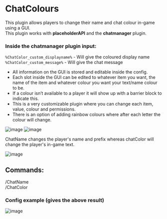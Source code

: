 # ChatColours

This plugin allows players to change their name and chat colour in-game using a GUI.  
This plugin works with **placeholderAPI** and the **chatmanager** plugin.  


### Inside the chatmanager plugin input:  
`%ChatColor_custom_displayname%` - Will give the coloured display name  
`%ChatColor_custom_message%` - Will give the chat message  

- All information on the GUI is stored and editable inside the config.
- Each slot inside the GUI can be edited to whatever item you want, the name of the item and whatever colour you want your text/name colour to be.
- If a colour isn’t available to a player it will show up with a barrier block to indicate this.
- This is a very customizable plugin where you can change each item, value, colour and permissions.
- There is an option of adding rainbow colours where after each letter the colour will change.

![image](https://github.com/HarryWhead/ChatColours/assets/155663967/490676e9-f3ae-4bd3-8dab-46a2e96ba551)
![image](https://github.com/HarryWhead/ChatColours/assets/155663967/dd9da7fe-7e5a-4240-be2a-5dcdc27178db)

ChatName changes the player's name and prefix whereas chatColor will change the player's in-game text.

![image](https://github.com/HarryWhead/ChatColours/assets/155663967/1c1c8113-0ea4-4037-8a9d-c01dd3e98b29)

## Commands:

/ChatName  
/ChatColor

### Config example (gives the above result)

![image](https://github.com/HarryWhead/ChatColours/assets/155663967/db6d44a6-db96-4823-bbab-2fb0b27949ff)



